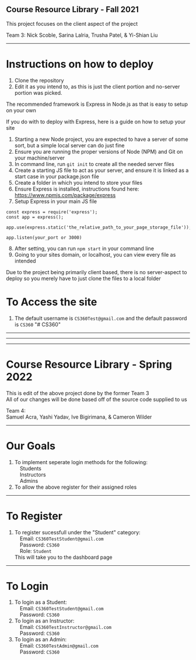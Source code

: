 ## Course Resource Library - Fall 2021

This project focuses on the client aspect of the project

Team 3: 
Nick Scoble, Sarina Lalria, Trusha Patel, & Yi-Shian Liu

--- 

# Instructions on how to deploy
1. Clone the repository
2. Edit it as you intend to, as this is just the client portion and no-server portion was picked.

The recommended framework is Express in Node.js as that is easy to setup on your own

If you do with to deploy with Express, here is a guide on how to setup your site
1. Starting a new Node project, you are expected to have a server of some sort, but a simple local server can do just fine
2. Ensure you are running the proper versions of Node (NPM) and Git on your machine/server
3. In command line, run `git init` to create all the needed server files 
4. Create a starting JS file to act as your server, and ensure it is linked as a start case in your package.json file 
5. Create a folder in which you intend to store your files
6. Ensure Express is installed, instructions found here: https://www.npmjs.com/package/express
7. Setup Express in your main JS file

```
const express = require('express');
const app = express();

app.use(express.static('the_relative_path_to_your_page_storage_file')); 

app.listen(your_port or 3000)
```

8. After setting, you can run `npm start` in your command line
9. Going to your sites domain, or localhost, you can view every file as intended

Due to the project being primarily client based, there is no server-aspect to deploy so you merely have to just clone the files to a local folder

# To Access the site
1. The default username is `CS360Test@gmail.com` and the default password is `CS360` 
"# CS360" 

---
---
---

# Course Resource Library - Spring 2022

This is edit of the above project done by the former Team 3<br/>
All of our changes will be done based off of the source code supplied to us

Team 4:<br/>
Samuel Acra, Yashi Yadav, Ive Bigirimana, & Cameron Wilder

--- 

# Our Goals
1.  To implement seperate login methods for the following:<br />
        &emsp;Students<br />
        &emsp;Instructors<br/>
        &emsp;Admins<br/>
2.  To allow the above register for their assigned roles

--- 

# To Register
1.  To register sucessfull under the "Student" category:<br/>
        &emsp;Email: `CS360TestStudent@gmail.com`<br/>
        &emsp;Password: `CS360`<br/>
        &emsp;Role: `Student`<br/>
    This will take you to the dashboard page

---

# To Login
1.  To login as a Student:<br/>
        &emsp;Email: `CS360TestStudent@gmail.com`<br/>
        &emsp;Password: `CS360`<br/>
2. To login as an Instructor:<br/>
        &emsp;Email: `CS360TestInstructor@gmail.com`<br/>
        &emsp;Password: `CS360`<br/>
3. To login as an Admin:<br/>
        &emsp;Email: `CS360TestAdmin@gmail.com`<br/>
        &emsp;Password: `CS360`<br/>